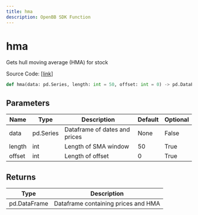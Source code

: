 ```yaml
---
title: hma
description: OpenBB SDK Function
---
```


# hma

Gets hull moving average (HMA) for stock

Source Code: [[link](https://github.com/OpenBB-finance/OpenBBTerminal/tree/main/openbb_terminal/common/technical_analysis/overlap_model.py#L91)]

```python
def hma(data: pd.Series, length: int = 50, offset: int = 0) -> pd.DataFrame
```
## Parameters

| Name | Type | Description | Default | Optional |
| ---- | ---- | ----------- | ------- | -------- |
| data | pd.Series | Dataframe of dates and prices | None | False |
| length | int | Length of SMA window | 50 | True |
| offset | int | Length of offset | 0 | True |

## Returns

| Type | Description |
| ---- | ----------- |
| pd.DataFrame | Dataframe containing prices and HMA |

